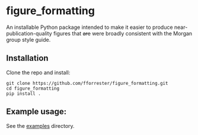 # figure_formatting

An installable Python package intended to make it easier to produce near-publication-quality figures that ~~are~~ were broadly consistent with the Morgan group style guide.

## Installation

Clone the repo and install:
```
git clone https://github.com/fforrester/figure_formatting.git
cd figure_formatting
pip install .
```

## Example usage:
See the [examples](./examples) directory.

